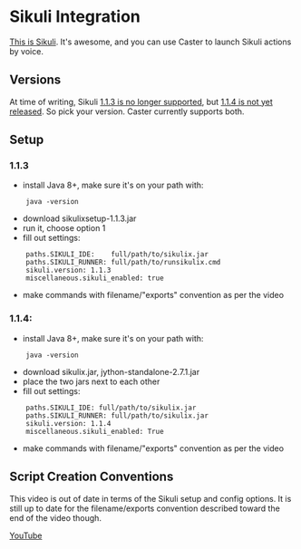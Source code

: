 # Sikuli Integration

[This is Sikuli](http://www.sikuli.org). It's awesome, and you can use Caster to launch Sikuli actions by voice.

## Versions

At time of writing, Sikuli [1.1.3 is no longer supported](https://raiman.github.io/SikuliX1/downloads.html), but [1.1.4 is not yet released](https://launchpad.net/sikuli/sikulix). So pick your version. Caster currently supports both.

## Setup

### 1.1.3

- install Java 8+, make sure it's on your path with:
```
    java -version
```  
- download sikulixsetup-1.1.3.jar
- run it, choose option 1
- fill out settings:
```
    paths.SIKULI_IDE:    full/path/to/sikulix.jar
    paths.SIKULI_RUNNER: full/path/to/runsikulix.cmd
    sikuli.version: 1.1.3
    miscellaneous.sikuli_enabled: true
```
- make commands with filename/"exports" convention as per the video

### 1.1.4:
- install Java 8+, make sure it's on your path with:
```
    java -version
```  
- download sikulix.jar, jython-standalone-2.7.1.jar
- place the two jars next to each other
- fill out settings:
```
    paths.SIKULI_IDE: full/path/to/sikulix.jar
    paths.SIKULI_RUNNER: full/path/to/sikulix.jar
    sikuli.version: 1.1.4
    miscellaneous.sikuli_enabled: True
```
- make commands with filename/"exports" convention as per the video

## Script Creation Conventions

This video is out of date in terms of the Sikuli setup and config options. It is still up to date for the filename/exports convention described toward the end of the video though.

[YouTube](https://youtu.be/RFdsD2OgDzk?list=PLV6JPhkq1x8LHu02YefhUU9rXiB2PK8tc)


